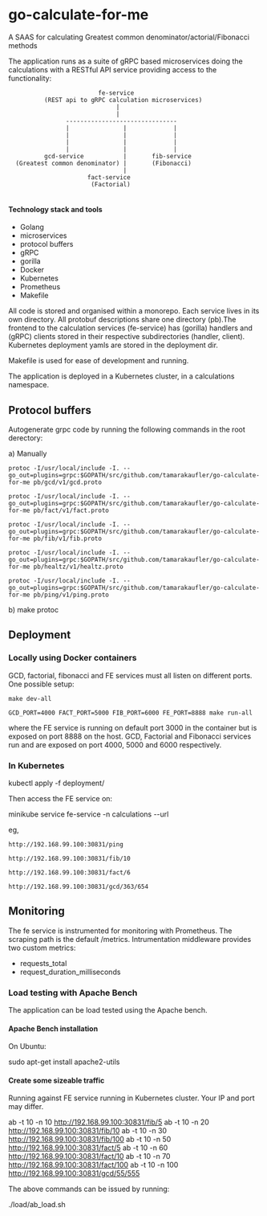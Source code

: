 # go-calculate-for-me
A SAAS for calculating Greatest common denominator/actorial/Fibonacci methods

The application runs as a suite of gRPC based microservices doing the calculations with a RESTful API service providing access to the functionality:

```
                         fe-service
          (REST api to gRPC calculation microservices)
                              |
                              |
                -------------------------------
                |               |             |
                |               |             |
                |               |             |
                |               |             |
          gcd-service           |       fib-service
  (Greatest common denominator) |       (Fibonacci)
                                |
                      fact-service
                       (Factorial)	       
		       
```
#### Technology stack and tools
- Golang
- microservices
- protocol buffers
- gRPC
- gorilla
- Docker
- Kubernetes
- Prometheus
- Makefile

All code is stored and organised within a monorepo. Each service lives in its own directory. All protobuf descriptions share one directory (pb).The frontend to the calculation services (fe-service) has (gorilla) handlers and (gRPC) clients stored in their respective subdirectories (handler, client). Kubernetes deployment yamls are stored in the deployment dir.

Makefile is used for ease of development and running.

The application is deployed in a Kubernetes cluster, in a calculations namespace.	

## Protocol buffers
Autogenerate grpc code by running the following commands in the root derectory:

a) Manually

	protoc -I/usr/local/include -I. --go_out=plugins=grpc:$GOPATH/src/github.com/tamarakaufler/go-calculate-for-me pb/gcd/v1/gcd.proto
  
	protoc -I/usr/local/include -I. --go_out=plugins=grpc:$GOPATH/src/github.com/tamarakaufler/go-calculate-for-me pb/fact/v1/fact.proto
  
	protoc -I/usr/local/include -I. --go_out=plugins=grpc:$GOPATH/src/github.com/tamarakaufler/go-calculate-for-me pb/fib/v1/fib.proto

	protoc -I/usr/local/include -I. --go_out=plugins=grpc:$GOPATH/src/github.com/tamarakaufler/go-calculate-for-me pb/healtz/v1/healtz.proto

	protoc -I/usr/local/include -I. --go_out=plugins=grpc:$GOPATH/src/github.com/tamarakaufler/go-calculate-for-me pb/ping/v1/ping.proto

b) make protoc

## Deployment
### Locally using Docker containers
  GCD, factorial, fibonacci and FE services must all listen on different ports. One possible setup:

    make dev-all
    
    GCD_PORT=4000 FACT_PORT=5000 FIB_PORT=6000 FE_PORT=8888 make run-all

  where the FE service is running on default port 3000 in the container but is exposed on port 8888 on the host. GCD, Factorial and Fibonacci services run and are exposed on port 4000, 5000 and 6000 respectively.

### In Kubernetes
kubectl apply -f deployment/

Then access the FE service on:

  minikube service fe-service -n calculations --url

eg,

    http://192.168.99.100:30831/ping
    
    http://192.168.99.100:30831/fib/10
    
    http://192.168.99.100:30831/fact/6
    
    http://192.168.99.100:30831/gcd/363/654


## Monitoring
The fe service is instrumented for monitoring with Prometheus. The scraping
path is the default /metrics. Intrumentation middleware provides two custom
metrics:
  - requests_total
  - request_duration_milliseconds

### Load testing with Apache Bench
The application can be load tested using the Apache bench.

#### Apache Bench installation
On Ubuntu:

  sudo apt-get install apache2-utils

#### Create some sizeable traffic
Running against FE service running in Kubernetes cluster. Your IP and port may differ.

ab -t 10 -n 10 http://192.168.99.100:30831/fib/5
ab -t 10 -n 20 http://192.168.99.100:30831/fib/10
ab -t 10 -n 30 http://192.168.99.100:30831/fib/100
ab -t 10 -n 50 http://192.168.99.100:30831/fact/5
ab -t 10 -n 60 http://192.168.99.100:30831/fact/10
ab -t 10 -n 70 http://192.168.99.100:30831/fact/100
ab -t 10 -n 100 http://192.168.99.100:30831/gcd/55/555

The above commands can be issued by running:

./load/ab_load.sh
